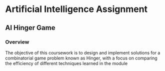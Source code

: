 # Artificial Intelligence Assignment
## AI Hinger Game

### Overview
The objective of this coursework is to design and implement solutions for a combinatorial 
game problem known as Hinger, with a focus on comparing the efficiency of different 
techniques learned in the module
